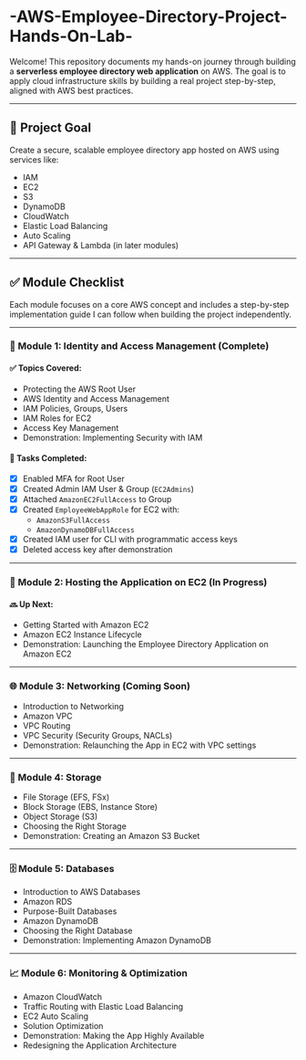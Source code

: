 # -AWS-Employee-Directory-Project-Hands-On-Lab-

Welcome! This repository documents my hands-on journey through building a **serverless employee directory web application** on AWS. The goal is to apply cloud infrastructure skills by building a real project step-by-step, aligned with AWS best practices.

---

## 📌 Project Goal

Create a secure, scalable employee directory app hosted on AWS using services like:
- IAM
- EC2
- S3
- DynamoDB
- CloudWatch
- Elastic Load Balancing
- Auto Scaling
- API Gateway & Lambda (in later modules)

---

## ✅ Module Checklist

Each module focuses on a core AWS concept and includes a step-by-step implementation guide I can follow when building the project independently.

---

### 🔐 Module 1: Identity and Access Management (Complete)

#### ✅ Topics Covered:
- Protecting the AWS Root User
- AWS Identity and Access Management
- IAM Policies, Groups, Users
- IAM Roles for EC2
- Access Key Management
- Demonstration: Implementing Security with IAM

#### 🧱 Tasks Completed:
- [x] Enabled MFA for Root User
- [x] Created Admin IAM User & Group (`EC2Admins`)
- [x] Attached `AmazonEC2FullAccess` to Group
- [x] Created `EmployeeWebAppRole` for EC2 with:
  - `AmazonS3FullAccess`
  - `AmazonDynamoDBFullAccess`
- [x] Created IAM user for CLI with programmatic access keys
- [x] Deleted access key after demonstration

---

### 🚀 Module 2: Hosting the Application on EC2 (In Progress)

#### 🔜 Up Next:
- Getting Started with Amazon EC2
- Amazon EC2 Instance Lifecycle
- Demonstration: Launching the Employee Directory Application on Amazon EC2

---

### 🌐 Module 3: Networking (Coming Soon)
- Introduction to Networking
- Amazon VPC
- VPC Routing
- VPC Security (Security Groups, NACLs)
- Demonstration: Relaunching the App in EC2 with VPC settings

---

### 💾 Module 4: Storage
- File Storage (EFS, FSx)
- Block Storage (EBS, Instance Store)
- Object Storage (S3)
- Choosing the Right Storage
- Demonstration: Creating an Amazon S3 Bucket

---

### 🗄️ Module 5: Databases
- Introduction to AWS Databases
- Amazon RDS
- Purpose-Built Databases
- Amazon DynamoDB
- Choosing the Right Database
- Demonstration: Implementing Amazon DynamoDB

---

### 📈 Module 6: Monitoring & Optimization
- Amazon CloudWatch
- Traffic Routing with Elastic Load Balancing
- EC2 Auto Scaling
- Solution Optimization
- Demonstration: Making the App Highly Available
- Redesigning the Application Architecture
